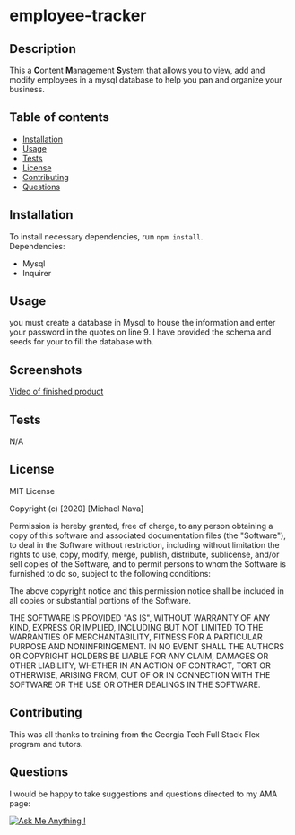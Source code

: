 # employee-tracker

  ## Description

  This a **C**ontent **M**anagement **S**ystem that allows you to view, add and modify employees in a mysql database to help you pan and organize your business.

  ## Table of contents

  - [Installation](#installation)
  - [Usage](#usage)
  - [Tests](#tests)
  - [License](#license)
  - [Contributing](#contributing)
  - [Questions](#questions)
  
  ## Installation

  To install necessary dependencies, run <code>npm install</code>.<br> 
  Dependencies:<br>  
  - Mysql 
  - Inquirer

  ## Usage
  you must create a database in Mysql to house the information and enter your password in the quotes on line 9. I have provided the schema and seeds for your to fill the database with.

  ## Screenshots
  [Video of finished product](https://drive.google.com/file/d/17bUaQnXa15zQeg_JBgSXbz5AfGLX2A1M/view)

  ## Tests
  N/A

  ## License

  MIT License

  Copyright (c) [2020] [Michael Nava]



<p>Permission is hereby granted, free of charge, to any person obtaining a copy
of this software and associated documentation files (the "Software"), to deal
in the Software without restriction, including without limitation the rights
to use, copy, modify, merge, publish, distribute, sublicense, and/or sell
copies of the Software, and to permit persons to whom the Software is
furnished to do so, subject to the following conditions:

The above copyright notice and this permission notice shall be included in all
copies or substantial portions of the Software.

THE SOFTWARE IS PROVIDED "AS IS", WITHOUT WARRANTY OF ANY KIND, EXPRESS OR
IMPLIED, INCLUDING BUT NOT LIMITED TO THE WARRANTIES OF MERCHANTABILITY,
FITNESS FOR A PARTICULAR PURPOSE AND NONINFRINGEMENT. IN NO EVENT SHALL THE
AUTHORS OR COPYRIGHT HOLDERS BE LIABLE FOR ANY CLAIM, DAMAGES OR OTHER
LIABILITY, WHETHER IN AN ACTION OF CONTRACT, TORT OR OTHERWISE, ARISING FROM,
OUT OF OR IN CONNECTION WITH THE SOFTWARE OR THE USE OR OTHER DEALINGS IN THE
SOFTWARE.</p>

  ## Contributing

  This was all thanks to training from the Georgia Tech Full Stack Flex program and tutors.

  ## Questions
  I would be happy to take suggestions and questions directed to my AMA page:  
  
  [![Ask Me Anything !](https://img.shields.io/badge/Ask%20me-anything-1abc9c.svg)](https://github.com/m1cha3lnava/ama)
  

